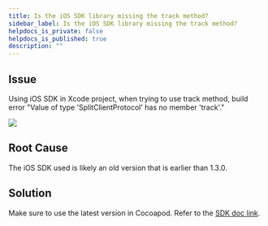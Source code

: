```yaml
---
title: Is the iOS SDK library missing the track method?
sidebar_label: Is the iOS SDK library missing the track method?
helpdocs_is_private: false
helpdocs_is_published: true
description: ""
---
```


<!-- applies to iOS SDK -->

<p>
  <button hidden style={{borderRadius:'8px', border:'1px', fontFamily:'Courier New', fontWeight:'800', textAlign:'left'}}> help.split.io link: https://help.split.io/hc/en-us/articles/360015671051-Is-the-iOS-SDK-Split-library-missing-the-track-method </button>
</p>

## Issue

Using iOS SDK in Xcode project, when trying to use track method, build error "Value of type 'SplitClientProtocol' has no member 'track'."

![](https://help.split.io/hc/article_attachments/360010664231/Screen_Shot_2018-09-04_at_9.36.57_AM.png)

## Root Cause
The iOS SDK used is likely an old version that is earlier than 1.3.0.

## Solution
Make sure to use the latest version in Cocoapod. Refer to the [SDK doc link](https://docs.split.io/docs/ios-sdk-overview).